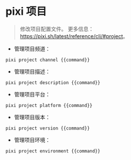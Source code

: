 # pixi 项目

> 修改项目配置文件。
> 更多信息：<https://pixi.sh/latest/reference/cli/#project>。

- 管理项目频道：

`pixi project channel {{command}}`

- 管理项目描述：

`pixi project description {{command}}`

- 管理项目平台：

`pixi project platform {{command}}`

- 管理项目版本：

`pixi project version {{command}}`

- 管理项目环境：

`pixi project environment {{command}}`